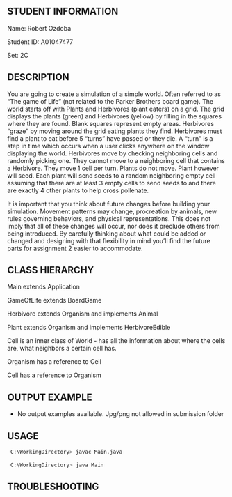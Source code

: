 ## **STUDENT INFORMATION**

Name: Robert Ozdoba

Student ID: A01047477

Set: 2C

## DESCRIPTION

You are going to create a simulation of a simple world. Often referred to as “The game of Life” (not related to the Parker Brothers board game). The world starts off with Plants and Herbivores (plant eaters) on a grid. The grid displays the plants (green) and Herbivores (yellow) by filling in the squares where they are found. Blank squares represent empty areas. Herbivores “graze” by moving around the grid eating plants they find. Herbivores must find a plant to eat before 5 “turns” have passed or they die. A “turn” is a step in time which occurs when a user clicks anywhere on the window displaying the world. Herbivores move by checking neighboring cells and randomly picking one. They cannot move to a neighboring cell that contains a Herbivore. They move 1 cell per turn. Plants do not move. Plant however will seed. Each plant will send seeds to a random neighboring empty cell assuming that there are at least 3 empty cells to send seeds to and there are exactly 4 other plants to help cross pollenate. 

It is important that you think about future changes before building your simulation. Movement patterns may change, procreation by animals, new rules governing behaviors, and physical representations. This does not imply that all of these changes will occur, nor does it preclude others from being introduced. By carefully thinking about what could be added or changed and designing with that flexibility in mind you’ll find the future parts for assignment 2 easier to accommodate.



## CLASS HIERARCHY

Main extends Application

GameOfLife extends BoardGame

Herbivore extends Organism and implements Animal

Plant extends Organism and implements HerbivoreEdible

Cell is an inner class of World - has all the information about where the cells are, what neighbors a certain cell has.

Organism has a reference to Cell

Cell has a reference to Organism

## OUTPUT EXAMPLE

- No output examples available. Jpg/png not allowed in submission folder



## USAGE

```bash
 C:\WorkingDirectory> javac Main.java
 
 C:\WorkingDirectory> java Main
```



## TROUBLESHOOTING

